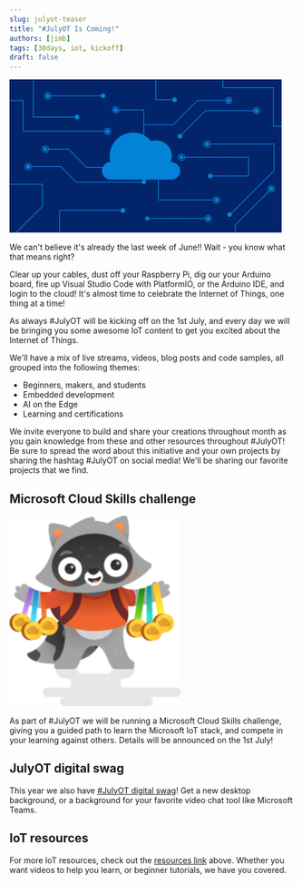 ```yaml
---
slug: julyot-teaser
title: "#JulyOT Is Coming!"
authors: [jimb]
tags: [30days, iot, kickoff]
draft: false
---
```


<head>
  <meta name="twitter:url" content="https://julyot.dev/blog/julyot-teaser" />
  <meta name="twitter:title" content="Teaser: #JulyOT is Coming - Celebrate IOT All Month Long!" />
  <meta name="twitter:description" content="Jumpstart 31 days of IOT celebrations with #JulyOT" />
  <meta name="twitter:image" content="https://julyot.dev/img/png/banner-a.png" />
  <meta name="twitter:card" content="summary_large_image" />
  <meta name="twitter:creator" content="@nitya" />
  <meta name="twitter:site" content="@AzureAdvocates" /> 
  <link rel="canonical" href="https://julyot.dev/blog/julyot-teaser" />
</head>

![Animated JulyOT logo](../static/img/gif/julyot-single-loop.gif)

We can't believe it's already the last week of June!! Wait - you know what that means right?

Clear up your cables, dust off your Raspberry Pi, dig our your Arduino board, fire up Visual Studio Code with PlatformIO, or the Arduino IDE, and login to the cloud! It's almost time to celebrate the Internet of Things, one thing at a time!

As always #JulyOT will be kicking off on the 1st July, and every day we will be bringing you some awesome IoT content to get you excited about the Internet of Things.

We'll have a mix of live streams, videos, blog posts and code samples, all grouped into the following themes:

* Beginners, makers, and students
* Embedded development
* AI on the Edge
* Learning and certifications

We invite everyone to build and share your creations throughout month as you gain knowledge from these and other resources throughout #JulyOT!  Be sure to spread the word about this initiative and your own projects by sharing the hashtag #JulyOT on social media! We'll be sharing our favorite projects that we find.

## Microsoft Cloud Skills challenge

![A cartoon racoon holding medals](../static/img/svg/image_medals.svg)

As part of #JulyOT we will be running a Microsoft Cloud Skills challenge, giving you a guided path to learn the Microsoft IoT stack, and compete in your learning against others. Details will be announced on the 1st July!

## JulyOT digital swag

This year we also have [#JulyOT digital swag](../digitalswag)! Get a new desktop background, or a background for your favorite video chat tool like Microsoft Teams.

## IoT resources

For more IoT resources, check out the [resources link](../resources) above. Whether you want videos to help you learn, or beginner tutorials, we have you covered.